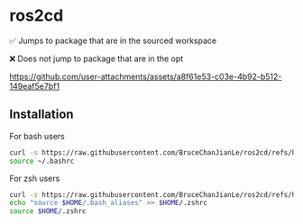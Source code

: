 # ros2cd

✅ Jumps to package that are in the sourced workspace

❌ Does not jump to package that are in the opt

https://github.com/user-attachments/assets/a8f61e53-c03e-4b92-b512-149eaf5e7bf1

## Installation

For bash users

```bash
curl -s https://raw.githubusercontent.com/BruceChanJianLe/ros2cd/refs/heads/master/install.sh | bash
source ~/.bashrc
```

For zsh users
```bash
curl -s https://raw.githubusercontent.com/BruceChanJianLe/ros2cd/refs/heads/master/install.sh | bash
echo "source $HOME/.bash_aliases" >> $HOME/.zshrc
source $HOME/.zshrc
```

